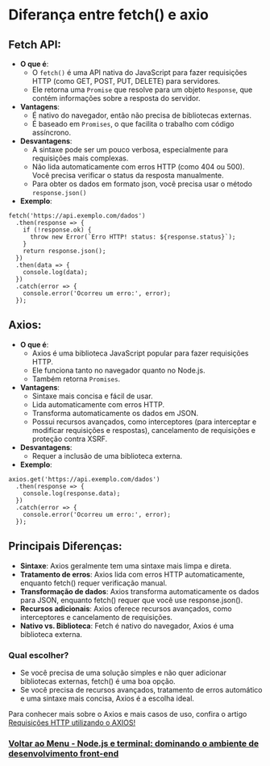 # Diferança entre fetch() e axio

## Fetch API:

- **O que é**:
  - O `fetch()` é uma API nativa do JavaScript para fazer requisições HTTP (como GET, POST, PUT, DELETE) para servidores.
  - Ele retorna uma `Promise` que resolve para um objeto `Response`, que contém informações sobre a resposta do servidor.
- **Vantagens**:
  - É nativo do navegador, então não precisa de bibliotecas externas.
  - É baseado em `Promises`, o que facilita o trabalho com código assíncrono.
- **Desvantagens**:
  - A sintaxe pode ser um pouco verbosa, especialmente para requisições mais complexas.
  - Não lida automaticamente com erros HTTP (como 404 ou 500). Você precisa verificar o status da resposta manualmente.
  - Para obter os dados em formato json, você precisa usar o método `response.json()`
- **Exemplo**:

```
fetch('https://api.exemplo.com/dados')
  .then(response => {
    if (!response.ok) {
      throw new Error(`Erro HTTP! status: ${response.status}`);
    }
    return response.json();
  })
  .then(data => {
    console.log(data);
  })
  .catch(error => {
    console.error('Ocorreu um erro:', error);
  });
```

## Axios:

- **O que é**:
  - Axios é uma biblioteca JavaScript popular para fazer requisições HTTP.
  - Ele funciona tanto no navegador quanto no Node.js.
  - Também retorna `Promises`.
- **Vantagens**:
  - Sintaxe mais concisa e fácil de usar.
  - Lida automaticamente com erros HTTP.
  - Transforma automaticamente os dados em JSON.
  - Possui recursos avançados, como interceptores (para interceptar e modificar requisições e respostas), cancelamento de requisições e proteção contra XSRF.
- **Desvantagens**:
  - Requer a inclusão de uma biblioteca externa.
- **Exemplo**:

```
axios.get('https://api.exemplo.com/dados')
  .then(response => {
    console.log(response.data);
  })
  .catch(error => {
    console.error('Ocorreu um erro:', error);
  });
```

## Principais Diferenças:

- **Sintaxe**: Axios geralmente tem uma sintaxe mais limpa e direta.
- **Tratamento de erros**: Axios lida com erros HTTP automaticamente, enquanto fetch() requer verificação manual.
- **Transformação de dados**: Axios transforma automaticamente os dados para JSON, enquanto fetch() requer que você use response.json().
- **Recursos adicionais**: Axios oferece recursos avançados, como interceptores e cancelamento de requisições.
- **Nativo vs. Biblioteca**: Fetch é nativo do navegador, Axios é uma biblioteca externa.

### Qual escolher?

- Se você precisa de uma solução simples e não quer adicionar bibliotecas externas, fetch() é uma boa opção.
- Se você precisa de recursos avançados, tratamento de erros automático e uma sintaxe mais concisa, Axios é a escolha ideal.

Para conhecer mais sobre o Axios e mais casos de uso, confira o artigo [Requisições HTTP utilizando o AXIOS!](https://www.alura.com.br/artigos/requisicoes-http-utilizando-axios)

### [Voltar ao Menu - Node.js e terminal: dominando o ambiente de desenvolvimento front-end](../menu.md)
